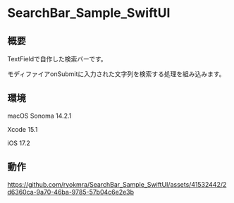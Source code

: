 # SearchBar_Sample_SwiftUI

## 概要

TextFieldで自作した検索バーです。

モディファイアonSubmitに入力された文字列を検索する処理を組み込みます。

## 環境

macOS Sonoma 14.2.1

Xcode 15.1

iOS 17.2

## 動作

https://github.com/ryokmra/SearchBar_Sample_SwiftUI/assets/41532442/2d6360ca-9a70-46ba-9785-57b04c6e2e3b
